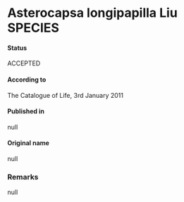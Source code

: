 # Asterocapsa longipapilla Liu SPECIES

#### Status
ACCEPTED

#### According to
The Catalogue of Life, 3rd January 2011

#### Published in
null

#### Original name
null

### Remarks
null